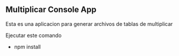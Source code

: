 

## Multiplicar Console App

Esta es una aplicacion para generar archivos de tablas de multiplicar

Ejecutar este comando

- npm install